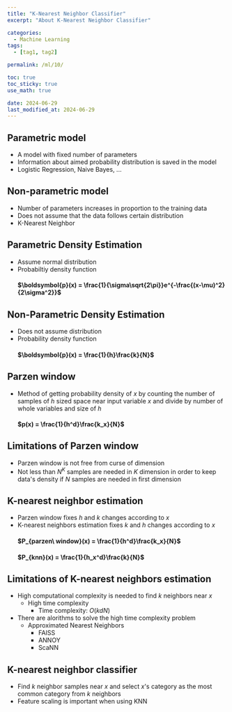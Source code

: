 ```yaml
---
title: "K-Nearest Neighbor Classifier"
excerpt: "About K-Nearest Neighbor Classifier"

categories:
  - Machine Learning
tags:
  - [tag1, tag2]

permalink: /ml/10/

toc: true
toc_sticky: true
use_math: true

date: 2024-06-29
last_modified_at: 2024-06-29
---
```


## Parametric model
  - A model with fixed number of parameters
  - Information about aimed probability distribution is saved in the model
  - Logistic Regression, Naive Bayes, ...
## Non-parametric model
  - Number of parameters increases in proportion to the training data
  - Does not assume that the data follows certain distribution
  - K-Nearest Neighbor

## Parametric Density Estimation
  - Assume normal distribution
  - Probabiltiy density function
    #### $\boldsymbol{p}(x) = \frac{1}{\sigma\sqrt{2\pi}}e^{-\frac{(x-\mu)^2}{2\sigma^2}}$

## Non-Parametric Density Estimation
  - Does not assume distribution
  - Probability density function
    #### $\boldsymbol{p}(x) = \frac{1}{h}\frac{k}{N}$

## Parzen window
  - Method of getting probability density of $x$ by counting the number of samples of $h$ sized space near input variable $x$ and divide by number of whole variables and size of $h$
    #### $p(x) = \frac{1}{h^d}\frac{k_x}{N}$

## Limitations of Parzen window
- Parzen window is not free from curse of dimension
- Not less than $N^K$ samples are needed in $K$ dimension in order to keep data's density if $N$ samples are needed in first dimension 

## K-nearest neighbor estimation
- Parzen window fixes $h$ and $k$ changes according to $x$
- K-nearest neighbors estimation fixes $k$ and $h$ changes according to $x$
  #### $P_{parzen\ window}(x) = \frac{1}{h^d}\frac{k_x}{N}$
  #### $P_{knn}(x) = \frac{1}{h_x^d}\frac{k}{N}$

## Limitations of K-nearest neighbors estimation
- High computational complexity is needed to find $k$ neighbors near $x$
  - High time complexity
    - Time complexity: $O(kdN)$
- There are alorithms to solve the high time complexity problem
  - Approximated Nearest Neighbors
    - FAISS
    - ANNOY
    - ScaNN

## K-nearest neighbor classifier
- Find $k$ neighbor samples near $x$ and select $x$'s category as the most common category from $k$ neighbors
- Feature scaling is important when using KNN